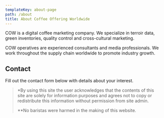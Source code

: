 ```yaml
---
templateKey: about-page
path: /about
title: About Coffee Offering Worldwide
---
```

COW is a digital coffee marketing company. We specialize in terroir data, green inventories, quality control and cross-cultural marketing.

COW operatives are experienced consultants and media professionals. We work throughout the supply chain worldwide to promote industry growth.

## Contact

Fill out the contact form below with details about your interest.

> \*By using this site the user acknowledges that the contents of this site are solely for information purposes and agrees not to copy or redistribute this information without permission from site admin.
>
> \*\*No baristas were harmed in the making of this website.
